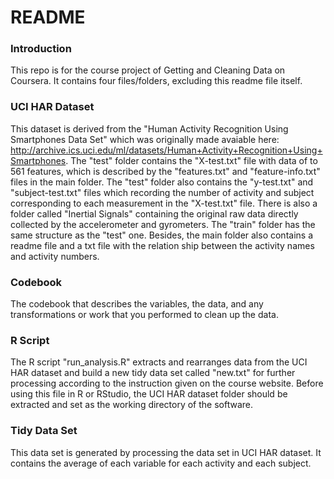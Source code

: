 # README
  
### Introduction
  
This repo is for the course project of Getting and Cleaning Data on Coursera. It contains four files/folders, excluding this readme file itself.
  
### UCI HAR Dataset
  
This dataset is derived from the "Human Activity Recognition Using Smartphones Data Set" which was originally made avaiable here: http://archive.ics.uci.edu/ml/datasets/Human+Activity+Recognition+Using+Smartphones. The "test" folder contains the "X-test.txt" file with data of to 561 features, which is described by the "features.txt" and "feature-info.txt" files in the main folder. The "test" folder also contains the "y-test.txt" and "subject-test.txt" files which recording the number of activity and subject corresponding to each measurement in the "X-test.txt" file. There is also a folder called "Inertial Signals" containing the original raw data directly collected by the accelerometer and gyrometers. The "train" folder has the same structure as the "test" one. Besides, the main folder also contains a readme file and a txt file with the relation ship between the activity names and activity numbers.
  
### Codebook
  
The codebook that describes the variables, the data, and any transformations or work that you performed to clean up the data.
  
### R Script
  
The R script "run_analysis.R" extracts and rearranges data from the UCI HAR dataset and build a new tidy data set called "new.txt" for further processing according to the instruction given on the course website. Before using this file in R or RStudio, the UCI HAR dataset folder should be extracted and set as the working directory of the software.
  
### Tidy Data Set
  
This data set is generated by processing the data set in UCI HAR dataset. It contains the average of each variable for each activity and each subject.
